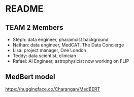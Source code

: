 # README

## TEAM 2 Members

- Steph: data engineer, pharamcist background
- Nathan: data engineer, MedCAT, The Data Concierge
- Lisa: project manager, One London
- Teddy: data scientist, clinician
- Rafael: AI Engineer, astrophysicist now working on FLIP

## MedBert model

https://huggingface.co/Charangan/MedBERT